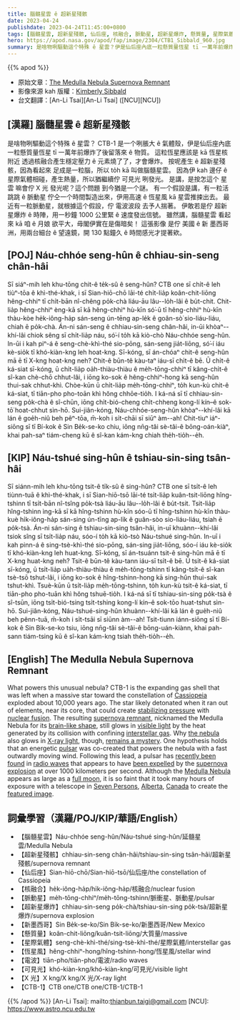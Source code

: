 ```yaml
---
title: 腦髓星雲 ê 超新星殘骸
date: 2023-04-24
publishdate: 2023-04-24T11:45:00+0800
tags: [腦髓星雲, 超新星殘骸, 仙后座, 核融合, 脈動星, 超新星爆炸, 懸質量, 星際氣體, 恆星風, 電波, 可見光, X 光, CTB-1]
hero: https://apod.nasa.gov/apod/fap/image/2304/CTB1_Sibbald_960.jpg
summary: 是啥物咧驅動這个特殊 ê 星雲？伊是仙后座內底一粒懸質量恆星 tī 一萬年前爆炸了後留落來 ê 物質。
---
```


{{% apod %}}

- 原始文章：[The Medulla Nebula Supernova Remnant](https://apod.nasa.gov/apod/ap230424.html)
- 影像來源 kah 版權：[Kimberly Sibbald](https://spacepaparazzi.com/aboutkms/)
- 台文翻譯：[An-Li Tsai][An-Li Tsai] ([NCU][NCU])

## [漢羅] 腦髓星雲 ê 超新星殘骸
是啥物咧驅動這个特殊 ê 星雲？
CTB-1 是一个咧脹大 ê 氣體殼，伊是仙后座內底一粒懸質量恆星 tī 一萬年前爆炸了後留落來 ê 物質。
這粒恆星應該是 kā 恆星核附近 透過核融合產生穩定壓力 ê 元素燒了了，才會爆炸。
按呢產生 ê 超新星殘骸，因為看起來 足成是一粒腦，所以 to̍h kā 叫做腦髓星雲。
因為伊 kah 邊仔 ê 星際氣體相碰，產生熱量，所以猶繼續佇 可見光 咧發光。
是講，是按怎這个 星雲 嘛會佇 X 光 發光呢？這个問題 到今猶是一个謎。
有一个假設是講，有一粒活跳跳 ê 脈動星 佇仝一个時間製造出來，伊用高速 ê 恆星風 kā 星雲推捒出去。
最近有一粒脈動星，就根據這个假設，佇 電波波段 去予人揣著。
伊敢若是佇 超新星爆炸 ê 時陣，用一秒鐘 1000 公里緊 ê 速度發出信號。
雖然講，腦髓星雲 看起來 kā 咱 ê 月娘 欲平大，毋閣伊實在是傷暗矣！
這張影像 是佇 美國 ê 新 墨西哥洲，用兩台細台 ê 望遠鏡，開 130 點鐘久 ê 時間感光才提著欸。

## [POJ] Náu-chhóe seng-hûn ê chhiau-sin-seng chân-hâi
Sī siáⁿ-mih leh khu-tōng chit-ê te̍k-sû ê seng-hûn?
CTB one sī chi̍t-ê leh tiùⁿ-tōa ê khì-thé-khak, i sī Sian-hiō-chō lāi-té chi̍t-lia̍p koân-chit-liōng hêng-chhiⁿ tī chi̍t-bān nî-chêng po̍k-chà liáu-āu lâu--lo̍h-lâi ê bu̍t-chit.
Chit-lia̍p hêng-chhiⁿ èng-kā sī kā hêng-chhiⁿ hù-kīn só͘-ū tī hêng-chhiⁿ hù-kīn thàu-kòe he̍k-iông-ha̍p sán-seng ún-tēng ap-le̍k ê goân-sò͘ sio-liáu-liáu, chiah ē po̍k-chà. 
Án-ni sán-seng ê chhiau-sin-seng chân-hâi, in-ūi khòaⁿ--khí-lâi chiok sêng sī chi̍t-lia̍p náu, só͘-í to̍h kā kiò-chò Náu-chhóe seng-hûn.
In-ūi i kah piⁿ-á ê seng-chè-khì-thé sio-pōng, sán-seng jia̍t-liōng, só͘-í iáu kè-sio̍k tī khó-kiàn-kng leh hoat-kng.
Sī-kóng, sī án-chóaⁿ chit-ê seng-hûn mā ē tī X-kng hoat-kng neh? 
Chit-ê būn-tê kàu-taⁿ iáu-sī chi̍t-ê bē.
Ū chi̍t-ê ká-siat sī-kóng, ū chi̍t-lia̍p oa̍h-thiàu-thiàu ê me̍h-tōng-chhiⁿ tī kâng-chi̍t-ê sî-kan chè-chō chhut-lâi, i iōng ko-sok ê hêng-chhiⁿ-hong kā seng-hûn thui-sak chhut-khì. 
Chòe-kūn ū chi̍t-lia̍p me̍h-tōng-chhiⁿ, to̍h kun-kù chit-ê ká-siat, tī tiān-pho pho-toān khì hŏng chhōe-tio̍h.
I ká-ná sī tī chhiau-sin-seng po̍k-chà ê sî-chūn, iōng chi̍t-bió-cheng chi̍t-chheng kong-lí kín–ê sok-tō͘ hoat-chhut sìn-hō. 
Sui-jiân-kóng, Náu-chhóe-seng-hûn khòaⁿ--khí-lâi kā lán ê goe̍h-niû beh pêⁿ-tōa, m̄-koh i si̍t-chāi sī siūⁿ àm--ah! 
Chit-tiuⁿ iáⁿ-siōng sī tī Bí-kok ê Sin Be̍k-se-ko chiu, iōng nn̄g-tâi sè-tâi-ê bōng-oán-kiàⁿ, khai pah-saⁿ tiám-cheng kū ê sî-kan kám-kng chiah the̍h-tio̍h--e̍h.

## [KIP] Náu-tshué sing-hûn ê tshiau-sin-sing tsân-hâi
Sī siánn-mih leh khu-tōng tsit-ê ti̍k-sû ê sing-hûn?
CTB one sī tsi̍t-ê leh tiùnn-tuā ê khì-thé-khak, i sī Sian-hiō-tsō lāi-té tsi̍t-lia̍p kuân-tsit-liōng hîng-tshinn tī tsi̍t-bān nî-tsîng po̍k-tsà liáu-āu lâu--lo̍h-lâi ê bu̍t-tsit.
Tsit-lia̍p hîng-tshinn ìng-kā sī kā hîng-tshinn hù-kīn sóo-ū tī hîng-tshinn hù-kīn thàu-kuè hi̍k-iông-ha̍p sán-sing ún-tīng ap-li̍k ê guân-sòo sio-liáu-liáu, tsiah ē po̍k-tsà. 
Án-ni sán-sing ê tshiau-sin-sing tsân-hâi, in-uī khuànn--khí-lâi tsiok sîng sī tsi̍t-lia̍p náu, sóo-í to̍h kā kiò-tsò Náu-tshué sing-hûn.
In-uī i kah pinn-á ê sing-tsè-khì-thé sio-pōng, sán-sing jia̍t-liōng, sóo-í iáu kè-sio̍k tī khó-kiàn-kng leh huat-kng.
Sī-kóng, sī án-tsuánn tsit-ê sing-hûn mā ē tī X-kng huat-kng neh? 
Tsit-ê būn-tê kàu-tann iáu-sī tsi̍t-ê bē.
Ū tsi̍t-ê ká-siat sī-kóng, ū tsi̍t-lia̍p ua̍h-thiàu-thiàu ê me̍h-tōng-tshinn tī kâng-tsi̍t-ê sî-kan tsè-tsō tshut-lâi, i iōng ko-sok ê hîng-tshinn-hong kā sing-hûn thui-sak tshut-khì. 
Tsuè-kūn ū tsi̍t-lia̍p me̍h-tōng-tshinn, to̍h kun-kù tsit-ê ká-siat, tī tiān-pho pho-tuān khì hŏng tshuē-tio̍h.
I ká-ná sī tī tshiau-sin-sing po̍k-tsà ê sî-tsūn, iōng tsi̍t-bió-tsing tsi̍t-tshing kong-lí kín–ê sok-tōo huat-tshut sìn-hō. 
Sui-jiân-kóng, Náu-tshué-sing-hûn khuànn--khí-lâi kā lán ê gue̍h-niû beh pênn-tuā, m̄-koh i si̍t-tsāi sī siūnn àm--ah! 
Tsit-tiunn iánn-siōng sī tī Bí-kok ê Sin Bi̍k-se-ko tsiu, iōng nn̄g-tâi sè-tâi-ê bōng-uán-kiànn, khai pah-sann tiám-tsing kū ê sî-kan kám-kng tsiah the̍h-tio̍h--e̍h.

## [English] The Medulla Nebula Supernova Remnant
What powers this unusual nebula?
CTB-1 is the expanding gas shell that was left when a massive star toward the constellation of [Cassiopeia][Cassiopeia] exploded about 10,000 years ago.
The star likely detonated when it ran out of elements, near its core, that could create [stabilizing pressure][stabilizing pressure] with [nuclear fusion][nuclear fusion].
The resulting [supernova remnant][supernova remnant], nicknamed the Medulla Nebula for its [brain-like shape][brain-like shape], still glows in [visible light][visible light] by the heat generated by its collision with confining [interstellar gas][interstellar gas].
Why [the nebula][the nebula] also glows in [X-ray light][X-ray light], though, [remains a mystery][remains a mystery].
One hypothesis holds that an energetic [pulsar][pulsar] was co-created that powers the nebula with a fast outwardly moving wind.
Following this lead, a pulsar has [recently been found][recently been found] in [radio waves][radio waves] that appears to have [been expelled][been expelled] by the [supernova explosion][supernova explosion] at over 1000 kilometers per second.
Although the [Medulla Nebula][Medulla Nebula] appears as large as a [full moon][full moon], it is so faint that it took many hours of exposure with a telescope in [Seven Persons][Seven Persons], [Alberta][Alberta], [Canada][Canada] to create the [featured image][featured image].

## 詞彙學習（漢羅/POJ/KIP/華語/English）
- 【腦髓星雲】Náu-chhóe seng-hûn/Náu-tshué sing-hûn/延髓星雲/Medulla Nebula
- 【超新星殘骸】chhiau-sin-seng chân-hâi/tshiau-sin-sing tsân-hâi/超新星殘骸/supernova remnant
- 【仙后座】Sian-hiō-chō/Sian-hiō-tsō/仙后座/the constellation of Cassiopeia
- 【核融合】he̍k-iông-ha̍p/hi̍k-iông-ha̍p/核融合/nuclear fusion
- 【脈動星】me̍h-tōng-chhiⁿ/me̍h-tōng-tshinn/脈衝星、脈動星/pulsar
- 【超新星爆炸】chhiau-sin-seng po̍k-chà/tshiau-sin-sing po̍k-tsà/超新星爆炸/supernova explosion
- 【新墨西哥】Sin Be̍k-se-ko/Sin Bi̍k-se-ko/新墨西哥/New Mexico
- 【懸質量】koân-chit-liōng/kuân-tsit-liōng/大質量/massive
- 【星際氣體】seng-chè-khì-thé/sing-tsè-khì-thé/星際氣體/interstellar gas
- 【恆星風】hêng-chhiⁿ-hong/hîng-tshinn-hong/恆星風/stellar wind
- 【電波】tiān-pho/tiān-pho/電波/radio waves
- 【可見光】khó-kiàn-kng/khó-kiàn-kng/可見光/visible light
- 【X 光】X kng/X kng/X 光/X-ray light
- 【CTB-1】CTB one/CTB one/CTB-1/CTB-1

{{% /apod %}}
[An-Li Tsai]: mailto:thianbun.taigi@gmail.com
[NCU]: https://www.astro.ncu.edu.tw

[copyright]: https://apod.nasa.gov/apod/fap/lib/about_apod.html#srapply
[License]: https://creativecommons.org/licenses/by/2.0/

[Cassiopeia]:https://en.wikipedia.org/wiki/Cassiopeia_(constellation)
[stabilizing pressure]:http://large.stanford.edu/courses/2011/ph241/olson1/
[nuclear fusion]:https://en.wikipedia.org/wiki/Nuclear_fusion
[supernova remnant]:https://imagine.gsfc.nasa.gov/science/objects/supernova_remnants.html
[brain-like shape]:https://en.wikipedia.org/wiki/Medulla_oblongata
[visible light]:https://science.nasa.gov/ems/09_visiblelight
[interstellar gas]:https://apod.nasa.gov/apod/ap130924.html
[the nebula]:https://ui.adsabs.harvard.edu/abs/2018PASJ...70..110K/abstract
[X-ray light]:https://science.nasa.gov/ems/11_xrays
[remains a mystery]:https://www.barkbusters.co.uk/images/articles/7a4120f095480e9f2a2ad2a165d90313.jpg
[pulsar]:https://en.wikipedia.org/wiki/Pulsar
[recently been found]:https://ui.adsabs.harvard.edu/abs/2019sros.confE.158K/abstract
[radio waves]:https://science.nasa.gov/ems/05_radiowaves
[been expelled]:https://apod.nasa.gov/apod/ap221002.html
[supernova explosion]:https://youtu.be/aysiMbgml5g
[Medulla Nebula]:https://www.gxccd.com/art?id=543&cat=1&lang=409
[full moon]:https://apod.nasa.gov/apod/ap220612.html
[Seven Persons]:https://en.wikipedia.org/wiki/Seven_Persons
[Alberta]:https://en.wikipedia.org/wiki/Alberta
[Canada]:https://en.wikipedia.org/wiki/Canada
[featured image]:https://www.astrobin.com/t54gkx/B/
